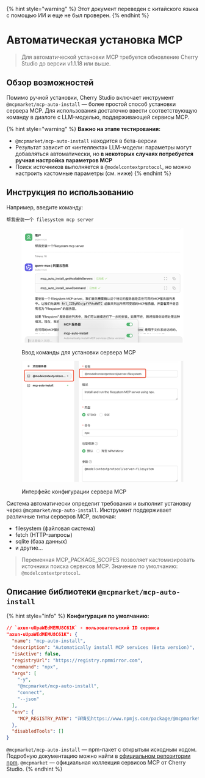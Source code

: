 
{% hint style="warning" %}
Этот документ переведен с китайского языка с помощью ИИ и еще не был проверен.
{% endhint %}

# Автоматическая установка MCP

> Для автоматической установки MCP требуется обновление Cherry Studio до версии v1.1.18 или выше.

## Обзор возможностей

Помимо ручной установки, Cherry Studio включает инструмент `@mcpmarket/mcp-auto-install` — более простой способ установки сервера MCP. Для использования достаточно ввести соответствующую команду в диалоге с LLM-моделью, поддерживающей сервисы MCP.

{% hint style="warning" %}
**Важно на этапе тестирования:**

* `@mcpmarket/mcp-auto-install` находится в бета-версии
* Результат зависит от «интеллекта» LLM-модели: параметры могут добавляться автоматически, но **в некоторых случаях потребуется ручная настройка параметров MCP**
* Поиск источников выполняется в `@modelcontextprotocol`, но можно настроить кастомные параметры (см. ниже)
{% endhint %}

## Инструкция по использованию

Например, введите команду:

```
帮我安装一个 filesystem mcp server
```

<figure><img src="../../.gitbook/assets/mcp-auto-install_shot1.png" alt=""><figcaption><p>Ввод команды для установки сервера MCP</p></figcaption></figure>

<figure><img src="../../.gitbook/assets/mcp-auto-install_shot2.png" alt=""><figcaption><p>Интерфейс конфигурации сервера MCP</p></figcaption></figure>

Система автоматически определит требования и выполнит установку через `@mcpmarket/mcp-auto-install`. Инструмент поддерживает различные типы серверов MCP, включая:

* filesystem (файловая система)
* fetch (HTTP-запросы)
* sqlite (база данных)
* и другие...

> Переменная MCP_PACKAGE_SCOPES позволяет кастомизировать источники поиска сервисов MCP. Значение по умолчанию: `@modelcontextprotocol`.

## Описание библиотеки `@mcpmarket/mcp-auto-install`

{% hint style="info" %}
**Конфигурация по умолчанию:**

```json
// `axun-uUpaWEdMEMU8C61K` - пользовательский ID сервиса
"axun-uUpaWEdMEMU8C61K": {
  "name": "mcp-auto-install",
  "description": "Automatically install MCP services (Beta version)",
  "isActive": false,
  "registryUrl": "https://registry.npmmirror.com",
  "command": "npx",
  "args": [
    "-y",
    "@mcpmarket/mcp-auto-install",
    "connect",
    "--json"
  ],
  "env": {
    "MCP_REGISTRY_PATH": "详情见https://www.npmjs.com/package/@mcpmarket/mcp-auto-install"
  },
  "disabledTools": []
}
```

`@mcpmarket/mcp-auto-install` — npm-пакет с открытым исходным кодом. Подробную документацию можно найти в [официальном репозитории npm](https://www.npmjs.com/package/@mcpmarket/mcp-auto-install). `@mcpmarket` — официальная коллекция сервисов MCP от Cherry Studio.
{% endhint %}